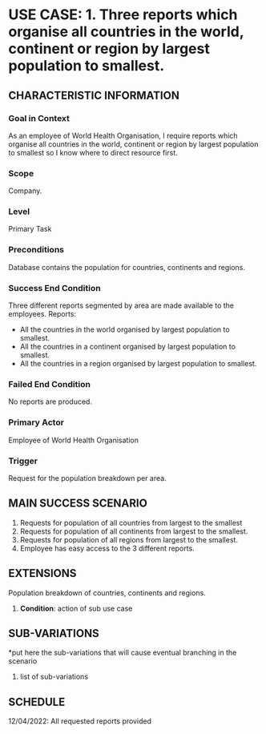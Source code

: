 # USE CASE: 1. Three reports which organise all countries in the world, continent or region by largest population to smallest.

## CHARACTERISTIC INFORMATION

### Goal in Context

As an employee of World Health Organisation, I require reports which organise all countries in the world, continent or region by largest population to smallest so I know where to direct resource first.

### Scope

Company.

### Level

Primary Task

### Preconditions

Database contains the population for countries, continents and regions.

### Success End Condition

Three different reports segmented by area are made available to the employees.
Reports:
- All the countries in the world organised by largest population to smallest.
- All the countries in a continent organised by largest population to smallest.
- All the countries in a region organised by largest population to smallest.

### Failed End Condition

No reports are produced.

### Primary Actor

Employee of World Health Organisation

### Trigger

Request for the population breakdown per area.

## MAIN SUCCESS SCENARIO

1. Requests for population of all countries from largest to the smallest 
2. Requests for population of all continents from largest to the smallest.
3. Requests for population of all regions from largest to the smallest.
4. Employee has easy access to the 3 different reports.

## EXTENSIONS

Population breakdown of countries, continents and regions.

1. **Condition**: action of sub use case

## SUB-VARIATIONS

*put here the sub-variations that will cause eventual branching in the scenario

1. list of sub-variations

## SCHEDULE

12/04/2022: All requested reports provided 

